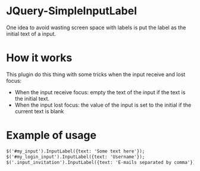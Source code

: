 # JQuery-SimpleInputLabel

One idea to avoid wasting screen space with labels is put the label as the initial text of a input.

# How it works

This plugin do this thing with some tricks when the input receive and lost focus:

* When the input receive focus: empty the text of the input if the text is the initial text.
* When the input lost focus: the value of the input is set to the initial if the current text is blank

# Example of usage

```html
$('#my_input').InputLabel({text: 'Some text here'});
$('#my_login_input').InputLabel({text: 'Username'});
$('.input_invitation').InputLabel({text: 'E-mails separated by comma'});
```
